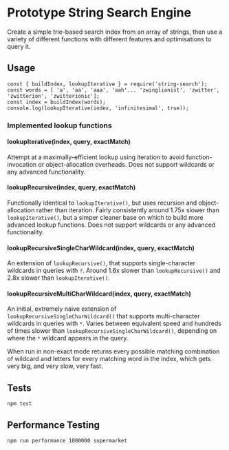 # Prototype String Search Engine

Create a simple trie-based search index from an array of strings, then use a variety of different functions with different features and optimisations to query it.

## Usage

```
const { buildIndex, lookupIterative } = require('string-search');
const words = [ 'a', 'aa', 'aaa', 'aah'... 'zwinglianist', 'zwitter', 'zwitterion', 'zwitterionic'];
const index = buildIndex(words);
console.log(lookupIterative(index, 'infinitesimal', true));
```

### Implemented lookup functions

#### lookupIterative(index, query, exactMatch)

Attempt at a maximally-efficient lookup using iteration to avoid function-invocation or object-allocation overheads.  Does not support wildcards or any advanced functionality.

#### lookupRecursive(index, query, exactMatch)

Functionally identical to `lookupIterative()`, but uses recursion and object-allocation rather than iteration.  Fairly consistently around 1.75x slower than `lookupIterative()`, but a simper cleaner base on which to build more advanced lookup functions.  Does not support wildcards or any advanced functionality.

#### lookupRecursiveSingleCharWildcard(index, query, exactMatch)

An extension of `lookupRecursive()`, that supports single-character wildcards in queries with `?`.  Around 1.6x slower than `lookupRecursive()` and 2.8x slower than `lookupIterative()`.

#### lookupRecursiveMultiCharWildcard(index, query, exactMatch)

An initial, extremely naive extension of `lookupRecursiveSingleCharWildcard()` that supports multi-character wildcards in queries with `*`.  Varies between equivalent speed and hundreds of times slower than `lookupRecursiveSingleCharWildcard()`, depending on where the `*` wildcard appears in the query.

When run in non-exact mode returns every possible matching combination of wildcard and letters for every matching word in the index, which gets very big, and very slow, very fast.

## Tests

`npm test`

## Performance Testing

`npm run performance 1000000 supermarket`